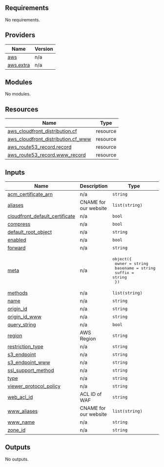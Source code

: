 <!-- BEGIN_TF_DOCS -->
## Requirements

No requirements.

## Providers

| Name | Version |
|------|---------|
| <a name="provider_aws"></a> [aws](#provider\_aws) | n/a |
| <a name="provider_aws.extra"></a> [aws.extra](#provider\_aws.extra) | n/a |

## Modules

No modules.

## Resources

| Name | Type |
|------|------|
| [aws_cloudfront_distribution.cf](https://registry.terraform.io/providers/hashicorp/aws/latest/docs/resources/cloudfront_distribution) | resource |
| [aws_cloudfront_distribution.cf_www](https://registry.terraform.io/providers/hashicorp/aws/latest/docs/resources/cloudfront_distribution) | resource |
| [aws_route53_record.record](https://registry.terraform.io/providers/hashicorp/aws/latest/docs/resources/route53_record) | resource |
| [aws_route53_record.www_record](https://registry.terraform.io/providers/hashicorp/aws/latest/docs/resources/route53_record) | resource |

## Inputs

| Name | Description | Type | Default | Required |
|------|-------------|------|---------|:--------:|
| <a name="input_acm_certificate_arn"></a> [acm\_certificate\_arn](#input\_acm\_certificate\_arn) | n/a | `string` | n/a | yes |
| <a name="input_aliases"></a> [aliases](#input\_aliases) | CNAME for our website | `list(string)` | n/a | yes |
| <a name="input_cloudfront_default_certificate"></a> [cloudfront\_default\_certificate](#input\_cloudfront\_default\_certificate) | n/a | `bool` | n/a | yes |
| <a name="input_compress"></a> [compress](#input\_compress) | n/a | `bool` | n/a | yes |
| <a name="input_default_root_object"></a> [default\_root\_object](#input\_default\_root\_object) | n/a | `string` | n/a | yes |
| <a name="input_enabled"></a> [enabled](#input\_enabled) | n/a | `bool` | n/a | yes |
| <a name="input_forward"></a> [forward](#input\_forward) | n/a | `string` | n/a | yes |
| <a name="input_meta"></a> [meta](#input\_meta) | n/a | <pre>object({<br>    owner    = string<br>    basename = string<br>    suffix   = string<br>  })</pre> | n/a | yes |
| <a name="input_methods"></a> [methods](#input\_methods) | n/a | `list(string)` | n/a | yes |
| <a name="input_name"></a> [name](#input\_name) | n/a | `string` | n/a | yes |
| <a name="input_origin_id"></a> [origin\_id](#input\_origin\_id) | n/a | `string` | n/a | yes |
| <a name="input_origin_id_www"></a> [origin\_id\_www](#input\_origin\_id\_www) | n/a | `string` | n/a | yes |
| <a name="input_query_string"></a> [query\_string](#input\_query\_string) | n/a | `bool` | n/a | yes |
| <a name="input_region"></a> [region](#input\_region) | AWS Region | `string` | n/a | yes |
| <a name="input_restriction_type"></a> [restriction\_type](#input\_restriction\_type) | n/a | `string` | n/a | yes |
| <a name="input_s3_endpoint"></a> [s3\_endpoint](#input\_s3\_endpoint) | n/a | `string` | n/a | yes |
| <a name="input_s3_endpoint_www"></a> [s3\_endpoint\_www](#input\_s3\_endpoint\_www) | n/a | `string` | n/a | yes |
| <a name="input_ssl_support_method"></a> [ssl\_support\_method](#input\_ssl\_support\_method) | n/a | `string` | n/a | yes |
| <a name="input_type"></a> [type](#input\_type) | n/a | `string` | n/a | yes |
| <a name="input_viewer_protocol_policy"></a> [viewer\_protocol\_policy](#input\_viewer\_protocol\_policy) | n/a | `string` | n/a | yes |
| <a name="input_web_acl_id"></a> [web\_acl\_id](#input\_web\_acl\_id) | ACL ID of WAF | `string` | n/a | yes |
| <a name="input_www_aliases"></a> [www\_aliases](#input\_www\_aliases) | CNAME for our website | `list(string)` | n/a | yes |
| <a name="input_www_name"></a> [www\_name](#input\_www\_name) | n/a | `string` | n/a | yes |
| <a name="input_zone_id"></a> [zone\_id](#input\_zone\_id) | n/a | `string` | n/a | yes |

## Outputs

No outputs.
<!-- END_TF_DOCS -->